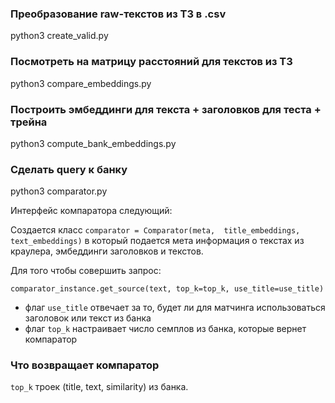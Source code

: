 ### Преобразование raw-текстов из ТЗ в .csv
python3 create_valid.py

### Посмотреть на матрицу расстояний для текстов из ТЗ
python3 compare_embeddings.py

### Построить эмбеддинги для текста + заголовков для теста + трейна
python3 compute_bank_embeddings.py

### Сделать query к банку
python3 comparator.py

Интерфейс компаратора следующий:

Создается класс ``` comparator = Comparator(meta,  title_embeddings, text_embeddings) ``` в который подается мета информация о текстах из краулера, эмбеддинги заголовков и текстов.

Для того чтобы совершить запрос:

``` comparator_instance.get_source(text, top_k=top_k, use_title=use_title) ```
* флаг ```use_title``` отвечает за то, будет ли для матчинга использоваться заголовок или текст из банка
* флаг ```top_k``` настраивает число семплов из банка, которые вернет компаратор

### Что возвращает компаратор

```top_k``` троек (title, text, similarity) из банка.
